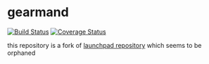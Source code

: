 gearmand
========

[![Build Status](https://travis-ci.org/p-alik/gearmand.png)](https://travis-ci.org/p-alik/gearmand)
[![Coverage Status](https://coveralls.io/repos/github/p-alik/gearmand/badge.png)](https://coveralls.io/github/p-alik/gearmand)

this repository is a fork of [launchpad repository](http://launchpad.net/gearmand/) which seems to be orphaned

